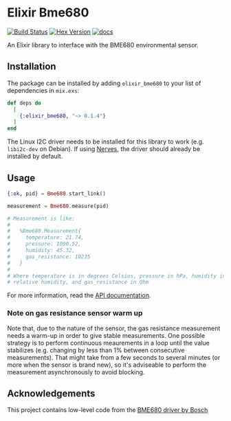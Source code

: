# Elixir Bme680

[![Build Status](https://travis-ci.org/lucaong/elixir_bme680.svg?branch=master)](https://travis-ci.org/lucaong/elixir_bme680) [![Hex Version](https://img.shields.io/hexpm/v/elixir_bme680.svg)](https://hex.pm/packages/elixir_bme680) [![docs](https://img.shields.io/badge/docs-hexpm-blue.svg)](https://hexdocs.pm/elixir_bme680/)

An Elixir library to interface with the BME680 environmental sensor.

## Installation

The package can be installed
by adding `elixir_bme680` to your list of dependencies in `mix.exs`:

```elixir
def deps do
  [
    {:elixir_bme680, "~> 0.1.4"}
  ]
end
```

The Linux I2C driver needs to be installed for this library to work (e.g.
`libi2c-dev` on Debian). If using [Nerves](https://nerves-project.org), the
driver should already be installed by default.


## Usage

```elixir
{:ok, pid} = Bme680.start_link()

measurement = Bme680.measure(pid)

# Measurement is like:
#
#   %Bme680.Measurement{
#     temperature: 21.74,
#     pressure: 1090.52,
#     humidity: 45.32,
#     gas_resistance: 10235
#   }
#
# Where temperature is in degrees Celsius, pressure in hPa, humidity in %
# relative humidity, and gas_resistance in Ohm
```

For more information, read the [API documentation](https://hexdocs.pm/elixir_bme680).

### Note on gas resistance sensor warm up

Note that, due to the nature of the sensor, the gas resistance measurement needs
a warm-up in order to give stable measurements. One possible strategy is to
perform continuous meaurements in a loop until the value stabilizes (e.g.
changing by less than 1% between consecutive measurements). That might take from
a few seconds to several minutes (or more when the sensor is brand new), so it's
adviseable to perform the measurement asynchronously to avoid blocking.


## Acknowledgements

This project contains low-level code from the [BME680 driver by
Bosch](https://github.com/BoschSensortec/BME680_driver)
